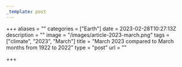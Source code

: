 ```yaml
---
_template: post
---
```





+++
aliases = ""
categories = ["Earth"]
date = 2023-02-28T10:27:13Z
description = ""
image = "/images/article-2023-march.png"
tags = ["climate", "2023", "March"]
title = "March 2023 compared to March months from 1922 to 2022"
type = "post"
url = ""

+++
